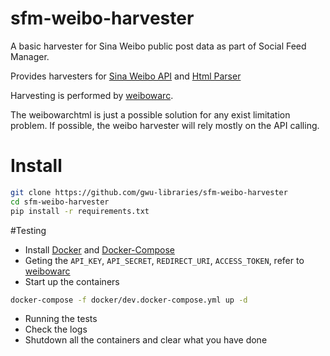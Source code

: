 # sfm-weibo-harvester
A basic harvester for Sina Weibo public post data as part of Social Feed Manager. 

Provides harvesters for [Sina Weibo API](http://open.weibo.com/wiki/%E5%BE%AE%E5%8D%9AAPI) and [Html Parser](http://www.crummy.com/software/BeautifulSoup/bs4/doc/)

Harvesting is performed by [weibowarc](https://github.com/gwu-libraries/weibowarc).

The weibowarchtml is just a possible solution for any exist limitation problem. If possible, the weibo harvester will rely mostly on the API calling.
# Install
```bash
git clone https://github.com/gwu-libraries/sfm-weibo-harvester
cd sfm-weibo-harvester
pip install -r requirements.txt
```

#Testing
* Install [Docker](https://docs.docker.com/installation/) and [Docker-Compose](https://docs.docker.com/compose/install/)
* Geting the `API_KEY`, `API_SECRET`, `REDIRECT_URI`, `ACCESS_TOKEN`, refer to  [weibowarc](https://github.com/gwu-libraries/weibowarc)
* Start up the containers
```bash
docker-compose -f docker/dev.docker-compose.yml up -d
```
* Running the tests
* Check the logs
* Shutdown all the containers and clear what you have done